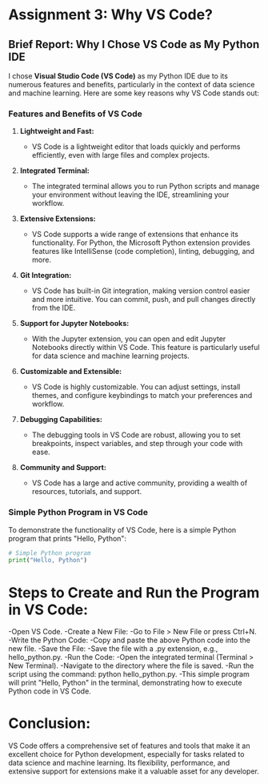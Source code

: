 # Assignment 3: Why VS Code?

## Brief Report: Why I Chose VS Code as My Python IDE

I chose **Visual Studio Code (VS Code)** as my Python IDE due to its numerous features and benefits, particularly in the context of data science and machine learning. Here are some key reasons why VS Code stands out:

### Features and Benefits of VS Code

1. **Lightweight and Fast:**
   - VS Code is a lightweight editor that loads quickly and performs efficiently, even with large files and complex projects.

2. **Integrated Terminal:**
   - The integrated terminal allows you to run Python scripts and manage your environment without leaving the IDE, streamlining your workflow.

3. **Extensive Extensions:**
   - VS Code supports a wide range of extensions that enhance its functionality. For Python, the Microsoft Python extension provides features like IntelliSense (code completion), linting, debugging, and more.

4. **Git Integration:**
   - VS Code has built-in Git integration, making version control easier and more intuitive. You can commit, push, and pull changes directly from the IDE.

5. **Support for Jupyter Notebooks:**
   - With the Jupyter extension, you can open and edit Jupyter Notebooks directly within VS Code. This feature is particularly useful for data science and machine learning projects.

6. **Customizable and Extensible:**
   - VS Code is highly customizable. You can adjust settings, install themes, and configure keybindings to match your preferences and workflow.

7. **Debugging Capabilities:**
   - The debugging tools in VS Code are robust, allowing you to set breakpoints, inspect variables, and step through your code with ease.

8. **Community and Support:**
   - VS Code has a large and active community, providing a wealth of resources, tutorials, and support.

### Simple Python Program in VS Code

To demonstrate the functionality of VS Code, here is a simple Python program that prints "Hello, Python":

```python
# Simple Python program
print("Hello, Python")
```
# **Steps to Create and Run the Program in VS Code:**
-Open VS Code.
-Create a New File:
-Go to File > New File or press Ctrl+N.
-Write the Python Code:
-Copy and paste the above Python code into the new file.
-Save the File:
-Save the file with a .py extension, e.g., hello_python.py.
-Run the Code:
-Open the integrated terminal (Terminal > New Terminal).
-Navigate to the directory where the file is saved.
-Run the script using the command: python hello_python.py.
-This simple program will print "Hello, Python" in the terminal, demonstrating how to execute Python code in VS Code.

# Conclusion:
VS Code offers a comprehensive set of features and tools that make it an excellent choice for Python development, especially for tasks related to data science and machine learning. Its flexibility, performance, and extensive support for extensions make it a valuable asset for any developer.
